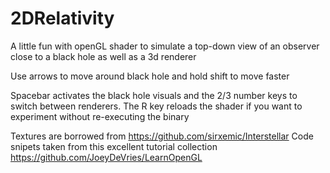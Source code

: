 # 2DRelativity

A little fun with openGL shader to simulate a top-down view of an observer close to a black hole as well as a 3d renderer

Use arrows to move around black hole and hold shift to move faster

Spacebar activates the black hole visuals and the 2/3 number keys to switch between renderers.
The R key reloads the shader if you want to experiment without re-executing the binary

Textures are borrowed from https://github.com/sirxemic/Interstellar
Code snipets taken from this excellent tutorial collection https://github.com/JoeyDeVries/LearnOpenGL
